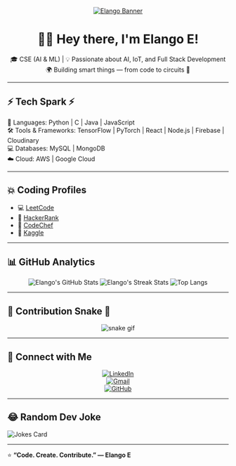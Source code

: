 <div align="center">

[![Elango Banner](https://svg-banners.vercel.app/api?type=glitch&text1=Elango%20🤹&text2=AI%2FML%20Engineer&width=800&height=400)](https://github.com/elango74)

# 👨‍💻 Hey there, I'm **Elango E!**
🎓 CSE (AI & ML) | 💡 Passionate about AI, IoT, and Full Stack Development  
🌍 Building smart things — from code to circuits 🚀

</div>

---

## ⚡ Tech Spark ⚡
🧠 Languages: Python | C | Java | JavaScript  
🛠️ Tools & Frameworks: TensorFlow | PyTorch | React | Node.js | Firebase | Cloudinary  
💻 Databases: MySQL | MongoDB  
☁️ Cloud: AWS | Google Cloud  

---

## 💥 Coding Profiles
- 💻 [LeetCode](https://leetcode.com/)  
- 🌟 [HackerRank](https://www.hackerrank.com/)  
- 🚀 [CodeChef](https://www.codechef.com/)  
- 🧩 [Kaggle](https://www.kaggle.com/)  

---

## 📊 GitHub Analytics

<div align="center">

![Elango's GitHub Stats](https://github-readme-stats.vercel.app/api?username=elango74&show_icons=true&theme=radical)
![Elango's Streak Stats](https://github-readme-streak-stats.herokuapp.com/?user=elango74&theme=radical)
![Top Langs](https://github-readme-stats.vercel.app/api/top-langs/?username=elango74&layout=compact&theme=radical)

</div>

---

## 🐍 Contribution Snake 🐍

<div align="center">
  
![snake gif](https://github.com/elango74/elango74/blob/output/github-contribution-grid-snake.svg)

</div>

---

## 🤝 Connect with Me

<div align="center">

[![LinkedIn](https://img.shields.io/badge/LinkedIn-Elango%20E-blue?style=for-the-badge&logo=linkedin)](https://www.linkedin.com/)  
[![Gmail](https://img.shields.io/badge/Email-elangoe@example.com-red?style=for-the-badge&logo=gmail)](mailto:elangoe@example.com)  
[![GitHub](https://img.shields.io/badge/GitHub-elango74-black?style=for-the-badge&logo=github)](https://github.com/elango74)  

</div>

---

## 😂 Random Dev Joke
![Jokes Card](https://readme-jokes.vercel.app/api?theme=radical)

---

⭐ **“Code. Create. Contribute.” — Elango E**
